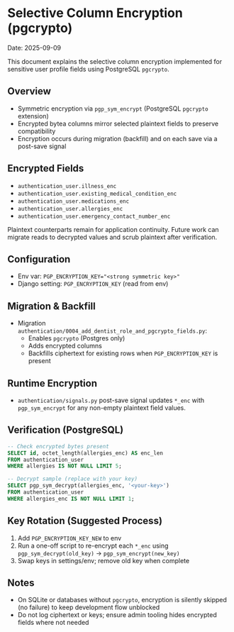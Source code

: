 # Selective Column Encryption (pgcrypto)

Date: 2025-09-09

This document explains the selective column encryption implemented for sensitive user profile fields using PostgreSQL `pgcrypto`.

## Overview
- Symmetric encryption via `pgp_sym_encrypt` (PostgreSQL `pgcrypto` extension)
- Encrypted bytea columns mirror selected plaintext fields to preserve compatibility
- Encryption occurs during migration (backfill) and on each save via a post-save signal

## Encrypted Fields
- `authentication_user.illness_enc`
- `authentication_user.existing_medical_condition_enc`
- `authentication_user.medications_enc`
- `authentication_user.allergies_enc`
- `authentication_user.emergency_contact_number_enc`

Plaintext counterparts remain for application continuity. Future work can migrate reads to decrypted values and scrub plaintext after verification.

## Configuration
- Env var: `PGP_ENCRYPTION_KEY="<strong symmetric key>"`
- Django setting: `PGP_ENCRYPTION_KEY` (read from env)

## Migration & Backfill
- Migration `authentication/0004_add_dentist_role_and_pgcrypto_fields.py`:
  - Enables `pgcrypto` (Postgres only)
  - Adds encrypted columns
  - Backfills ciphertext for existing rows when `PGP_ENCRYPTION_KEY` is present

## Runtime Encryption
- `authentication/signals.py` post-save signal updates `*_enc` with `pgp_sym_encrypt` for any non-empty plaintext field values.

## Verification (PostgreSQL)
```sql
-- Check encrypted bytes present
SELECT id, octet_length(allergies_enc) AS enc_len
FROM authentication_user
WHERE allergies IS NOT NULL LIMIT 5;

-- Decrypt sample (replace with your key)
SELECT pgp_sym_decrypt(allergies_enc, '<your-key>')
FROM authentication_user
WHERE allergies_enc IS NOT NULL LIMIT 1;
```

## Key Rotation (Suggested Process)
1. Add `PGP_ENCRYPTION_KEY_NEW` to env
2. Run a one-off script to re-encrypt each `*_enc` using `pgp_sym_decrypt(old_key)` -> `pgp_sym_encrypt(new_key)`
3. Swap keys in settings/env; remove old key when complete

## Notes
- On SQLite or databases without `pgcrypto`, encryption is silently skipped (no failure) to keep development flow unblocked
- Do not log ciphertext or keys; ensure admin tooling hides encrypted fields where not needed

